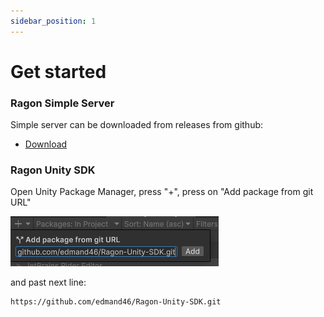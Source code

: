 ```yaml
---
sidebar_position: 1
---
```


# Get started

### Ragon Simple Server
Simple server can be downloaded from releases from github:
- [Download](https://github.com/edmand46/Ragon/releases)

### Ragon Unity SDK

Open Unity Package Manager, press "+", press on "Add package from git URL"

![img.png](img/upm_git_url.png)

and past next line:

```
https://github.com/edmand46/Ragon-Unity-SDK.git
```